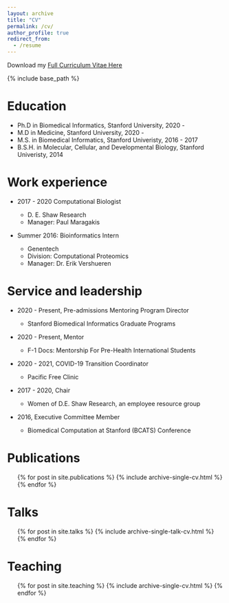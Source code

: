 ```yaml
---
layout: archive
title: "CV"
permalink: /cv/
author_profile: true
redirect_from:
  - /resume
---
```


Download my [Full Curriculum Vitae Here](http://christineyyeh.github.io/files/Graduate_CV.pdf)

{% include base_path %}

Education
======
* Ph.D in Biomedical Informatics, Stanford University, 2020 - 
* M.D in Medicine, Stanford University, 2020 - 
* M.S. in Biomedical Informatics, Stanford Univeristy, 2016 - 2017
* B.S.H. in Molecular, Cellular, and Developmental Biology, Stanford Univeristy, 2014

Work experience
======
* 2017 - 2020 Computational Biologist
  * D. E. Shaw Research
  * Manager: Paul Maragakis

* Summer 2016: Bioinformatics Intern
  * Genentech
  * Division: Computational Proteomics
  * Manager: Dr. Erik Vershueren

Service and leadership
======
* 2020 - Present, Pre-admissions Mentoring Program Director
  * Stanford Biomedical Informatics Graduate Programs

* 2020 - Present, Mentor 
  * F-1 Docs: Mentorship For Pre-Health International Students

* 2020 - 2021, COVID-19 Transition Coordinator
  * Pacific Free Clinic

* 2017 - 2020, Chair 
  * Women of D.E. Shaw Research, an employee resource group 

* 2016, Executive Committee Member 
  * Biomedical Computation at Stanford (BCATS) Conference
  
Publications
======
  <ul>{% for post in site.publications %}
    {% include archive-single-cv.html %}
  {% endfor %}</ul>
  
Talks
======
  <ul>{% for post in site.talks %}
    {% include archive-single-talk-cv.html %}
  {% endfor %}</ul>
  
Teaching
======
  <ul>{% for post in site.teaching %}
    {% include archive-single-cv.html %}
  {% endfor %}</ul>
  
